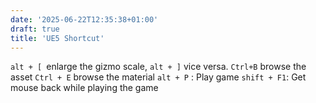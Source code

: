 ```yaml
---
date: '2025-06-22T12:35:38+01:00'
draft: true
title: 'UE5 Shortcut'
---
```

```alt + [ ```enlarge the gizmo scale, ```alt + ]``` vice versa.
```Ctrl+B``` browse the asset
```Ctrl + E``` browse the material
```alt + P``` : Play game
```shift + F1```: Get mouse back while playing the game